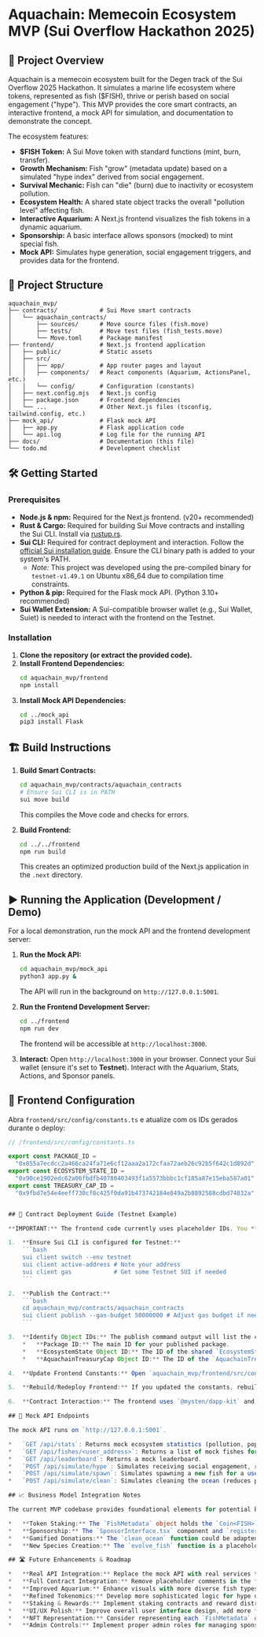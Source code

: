 # Aquachain: Memecoin Ecosystem MVP (Sui Overflow Hackathon 2025)

## 🚀 Project Overview

Aquachain is a memecoin ecosystem built for the Degen track of the Sui Overflow 2025 Hackathon. It simulates a marine life ecosystem where tokens, represented as fish ($FISH), thrive or perish based on social engagement ("hype"). This MVP provides the core smart contracts, an interactive frontend, a mock API for simulation, and documentation to demonstrate the concept.

The ecosystem features:
*   **$FISH Token:** A Sui Move token with standard functions (mint, burn, transfer).
*   **Growth Mechanism:** Fish "grow" (metadata update) based on a simulated "hype index" derived from social engagement.
*   **Survival Mechanic:** Fish can "die" (burn) due to inactivity or ecosystem pollution.
*   **Ecosystem Health:** A shared state object tracks the overall "pollution level" affecting fish.
*   **Interactive Aquarium:** A Next.js frontend visualizes the fish tokens in a dynamic aquarium.
*   **Sponsorship:** A basic interface allows sponsors (mocked) to mint special fish.
*   **Mock API:** Simulates hype generation, social engagement triggers, and provides data for the frontend.

## 📁 Project Structure

```
aquachain_mvp/
├── contracts/            # Sui Move smart contracts
│   └── aquachain_contracts/
│       ├── sources/      # Move source files (fish.move)
│       ├── tests/        # Move test files (fish_tests.move)
│       └── Move.toml     # Package manifest
├── frontend/             # Next.js frontend application
│   ├── public/           # Static assets
│   ├── src/
│   │   ├── app/          # App router pages and layout
│   │   ├── components/   # React components (Aquarium, ActionsPanel, etc.)
│   │   └── config/       # Configuration (constants)
│   ├── next.config.mjs   # Next.js config
│   ├── package.json      # Frontend dependencies
│   └── ...               # Other Next.js files (tsconfig, tailwind.config, etc.)
├── mock_api/             # Flask mock API
│   ├── app.py            # Flask application code
│   └── api.log           # Log file for the running API
├── docs/                 # Documentation (this file)
└── todo.md               # Development checklist
```

## 🛠️ Getting Started

### Prerequisites

*   **Node.js & npm:** Required for the Next.js frontend. (v20+ recommended)
*   **Rust & Cargo:** Required for building Sui Move contracts and installing the Sui CLI. Install via [rustup.rs](https://rustup.rs/).
*   **Sui CLI:** Required for contract deployment and interaction. Follow the [official Sui installation guide](https://docs.sui.io/guides/developer/getting-started/sui-install). Ensure the CLI binary path is added to your system's PATH.
    *   *Note:* This project was developed using the pre-compiled binary for `testnet-v1.49.1` on Ubuntu x86_64 due to compilation time constraints.
*   **Python & pip:** Required for the Flask mock API. (Python 3.10+ recommended)
*   **Sui Wallet Extension:** A Sui-compatible browser wallet (e.g., Sui Wallet, Suiet) is needed to interact with the frontend on the Testnet.

### Installation

1.  **Clone the repository (or extract the provided code).**
2.  **Install Frontend Dependencies:**
    ```bash
    cd aquachain_mvp/frontend
    npm install
    ```
3.  **Install Mock API Dependencies:**
    ```bash
    cd ../mock_api
    pip3 install Flask
    ```

## 🏗️ Build Instructions

1.  **Build Smart Contracts:**
    ```bash
    cd aquachain_mvp/contracts/aquachain_contracts
    # Ensure Sui CLI is in PATH
    sui move build
    ```
    This compiles the Move code and checks for errors.

2.  **Build Frontend:**
    ```bash
    cd ../../frontend
    npm run build
    ```
    This creates an optimized production build of the Next.js application in the `.next` directory.

## ▶️ Running the Application (Development / Demo)

For a local demonstration, run the mock API and the frontend development server:

1.  **Run the Mock API:**
    ```bash
    cd aquachain_mvp/mock_api
    python3 app.py &
    ```
    The API will run in the background on `http://127.0.0.1:5001`.

2.  **Run the Frontend Development Server:**
    ```bash
    cd ../frontend
    npm run dev
    ```
    The frontend will be accessible at `http://localhost:3000`.

3.  **Interact:** Open `http://localhost:3000` in your browser. Connect your Sui wallet (ensure it's set to **Testnet**). Interact with the Aquarium, Stats, Actions, and Sponsor panels.

## 📘 Frontend Configuration

Abra `frontend/src/config/constants.ts` e atualize com os IDs gerados durante o deploy:

```ts
// /frontend/src/config/constants.ts

export const PACKAGE_ID =
  "0x855a7ecdcc2a466ca24fa71e6cf12aaa2a172cfaa72aeb26c92b5f642c1d892d";
export const ECOSYSTEM_STATE_ID =
  "0x90ce1902edc62a06fbdfb40780403493f1a5573bbbc1cf185a87e15eba587a01";
export const TREASURY_CAP_ID =
  "0x9fbd7e54e4eeff730cf8c425f0da91b473742184e849a2b8892588cdbd74832a";


## 📜 Contract Deployment Guide (Testnet Example)

**IMPORTANT:** The frontend code currently uses placeholder IDs. You **MUST** replace these after deploying your contracts.

1.  **Ensure Sui CLI is configured for Testnet:**
    ```bash
    sui client switch --env testnet
    sui client active-address # Note your address
    sui client gas            # Get some Testnet SUI if needed
    ```

2.  **Publish the Contract:**
    ```bash
    cd aquachain_mvp/contracts/aquachain_contracts
    sui client publish --gas-budget 50000000 # Adjust gas budget if needed
    ```

3.  **Identify Object IDs:** The publish command output will list the created objects. You need to find:
    *   **Package ID:** The main ID for your published package.
    *   **EcosystemState Object ID:** The ID of the shared `EcosystemState` object.
    *   **AquachainTreasuryCap Object ID:** The ID of the `AquachainTreasuryCap` object (transferred to the publisher address).

4.  **Update Frontend Constants:** Open `aquachain_mvp/frontend/src/config/constants.ts` and replace the placeholder values for `PACKAGE_ID`, `ECOSYSTEM_STATE_ID`, and `TREASURY_CAP_ID` with the actual IDs obtained from the deployment.

5.  **Rebuild/Redeploy Frontend:** If you updated the constants, rebuild the frontend (`npm run build`) and redeploy if necessary, or restart the dev server (`npm run dev`).

6.  **Contract Interaction:** The frontend uses `@mysten/dapp-kit` and placeholders for transaction building. Review the `handleSpawnFish`, `handleCleanOcean`, and `handleSponsorMint` functions in the respective components (`ActionsPanel.tsx`, `SponsorInterface.tsx`) and uncomment/adapt the `txb.moveCall` sections with the correct function signatures and arguments based on your deployed `PACKAGE_ID` and object IDs.

## 🔌 Mock API Endpoints

The mock API runs on `http://127.0.0.1:5001`.

*   `GET /api/stats`: Returns mock ecosystem statistics (pollution, population, sponsors).
*   `GET /api/fishes/<user_address>`: Returns a list of mock fishes for the specified address.
*   `GET /api/leaderboard`: Returns a mock leaderboard.
*   `POST /api/simulate/hype`: Simulates receiving social engagement, returns a mock hype score.
*   `POST /api/simulate/spawn`: Simulates spawning a new fish for a user (requires `{"userAddress": "..."}` in body).
*   `POST /api/simulate/clean`: Simulates cleaning the ocean (reduces pollution level, takes optional `{"cleaningPower": ...}` in body).

## 📈 Business Model Integration Notes

The current MVP codebase provides foundational elements for potential business models:

*   **Token Staking:** The `FishMetadata` object holds the `Coin<FISH>`. Staking mechanics would involve creating separate contracts or functions to lock these metadata objects and distribute rewards.
*   **Sponsorship:** The `SponsorInterface.tsx` component and `register_sponsor`/`sponsor_mint_fish` contract functions provide a basic framework. Real payment processing (e.g., accepting SUI) would need to be added to the `register_sponsor` flow or a separate sponsorship tier system.
*   **Gamified Donations:** The `clean_ocean` function could be adapted to require burning $FISH or donating SUI, creating a gamified donation system for ecosystem health.
*   **New Species Creation:** The `evolve_fish` function is a placeholder. A more robust system could allow sponsors or users (potentially via payment) to trigger the creation of entirely new token types (e.g., $WHALE, $CRAB) using a factory pattern in the smart contracts, extending the ecosystem.

## 🛣️ Future Enhancements & Roadmap

*   **Real API Integration:** Replace the mock API with real services that track social media engagement (Twitter API, Farcaster Hubs, etc.) to generate the hype index.
*   **Full Contract Integration:** Remove placeholder comments in the frontend and implement actual transaction signing/execution for all actions (spawn, clean, sponsor mint, evolve).
*   **Improved Aquarium:** Enhance visuals with more diverse fish types, background elements, and smoother animations (e.g., using libraries like PixiJS or Three.js if complexity increases).
*   **Refined Tokenomics:** Develop more sophisticated logic for hype decay, health mechanics, pollution effects, and growth/evolution triggers.
*   **Staking & Rewards:** Implement staking contracts and reward distribution mechanisms.
*   **UI/UX Polish:** Improve overall user interface design, add more feedback mechanisms, and enhance responsiveness.
*   **NFT Representation:** Consider representing each `FishMetadata` object as an NFT with dynamic traits based on its state.
*   **Admin Controls:** Implement proper admin roles for managing sponsors and ecosystem parameters.


